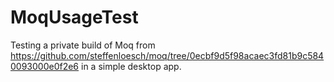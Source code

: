 # MoqUsageTest
Testing a private build of Moq from https://github.com/steffenloesch/moq/tree/0ecbf9d5f98acaec3fd81b9c5840093000e0f2e6 in a simple desktop app.
